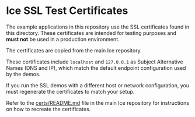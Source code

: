 # Ice SSL Test Certificates

The example applications in this repository use the SSL certificates found in this directory.
These certificates are intended for testing purposes and **must not** be used in a production environment.

The certificates are copied from the main Ice repository.

These certificates include `localhost` and `127.0.0.1` as Subject Alternative Names (DNS and IP),
which match the default endpoint configuration used by the demos.  

If you run the SSL demos with a different host or network configuration, you must regenerate the certificates to match
your setup.

Refer to the [certs/README.md] file in the main Ice repository for instructions on how to recreate the certificates.

[certs/README.md]: https://github.com/zeroc-ice/ice/tree/main/certs
